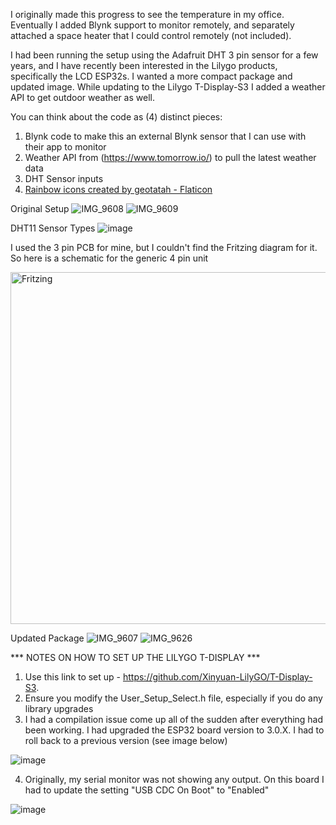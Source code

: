 I originally made this progress to see the temperature in my office. Eventually I added Blynk support to monitor remotely, and separately attached a space heater that I could control remotely (not included).

I had been running the setup using the Adafruit DHT 3 pin sensor for a few years, and I have recently been interested in the Lilygo products, specifically the LCD ESP32s. I wanted a more compact package and updated image. While updating to the Lilygo T-Display-S3 I added a weather API to get outdoor weather as well.

You can think about the code as (4) distinct pieces:
1. Blynk code to make this an external Blynk sensor that I can use with their app to monitor
2. Weather API from (https://www.tomorrow.io/) to pull the latest weather data
3. DHT Sensor inputs
4. <a href="https://www.flaticon.com/free-icons/rainbow" title="rainbow icons">Rainbow icons created by geotatah - Flaticon</a>

Original Setup
![IMG_9608](https://github.com/AudiA420T/Weather-ESP32-T-Display-S3/assets/6942261/77aa3a9d-0060-42d9-83e3-313e75c36790)
![IMG_9609](https://github.com/AudiA420T/Weather-ESP32-T-Display-S3/assets/6942261/ebcd3930-d8e3-48ca-94c0-16975f4e4473)

DHT11 Sensor Types
![image](https://github.com/AudiA420T/Weather-ESP32-T-Display-S3/assets/6942261/0494f9b8-7cb7-46ae-b122-f162dd882404)

I used the 3 pin PCB for mine, but I couldn't find the Fritzing diagram for it. So here is a schematic for the generic 4 pin unit

<img width="563" alt="Fritzing" src="https://github.com/AudiA420T/Weather-ESP32-T-Display-S3/assets/6942261/3b9dfa01-0cb7-4bfc-a991-3fb0097dc695">

Updated Package
![IMG_9607](https://github.com/AudiA420T/Weather-ESP32-T-Display-S3/assets/6942261/128e399e-7b3f-4b31-978d-710f755a25a2)
![IMG_9626](https://github.com/AudiA420T/Weather-ESP32-T-Display-S3/assets/6942261/b6902386-0eaf-4378-938f-961712fdccf7)


*** NOTES ON HOW TO SET UP THE LILYGO T-DISPLAY ***

1. Use this link to set up - https://github.com/Xinyuan-LilyGO/T-Display-S3.
2. Ensure you modify the User_Setup_Select.h file, especially if you do any library upgrades
3. I had a compilation issue come up all of the sudden after everything had been working. I had upgraded the ESP32 board version to 3.0.X. I had to roll back to a previous version (see image below)

![image](https://github.com/AudiA420T/Weather-ESP32-T-Display-S3/assets/6942261/27a6679d-466a-4d6b-9637-79b4d5b87490)

4. Originally, my serial monitor was not showing any output. On this board I had to update the setting "USB CDC On Boot" to "Enabled"

![image](https://github.com/AudiA420T/Weather-ESP32-T-Display-S3/assets/6942261/d4a7983e-784c-442e-b74a-7958968fc93d)


